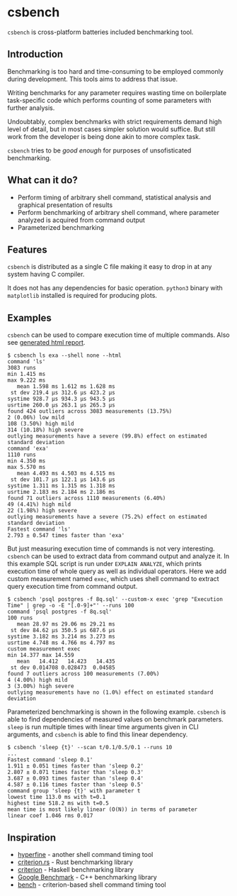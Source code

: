 # csbench

`csbench` is cross-platform batteries included benchmarking tool.

## Introduction

Benchmarking is too hard and time-consuming to be employed commonly during development. 
This tools aims to address that issue.

Writing benchmarks for any parameter requires wasting time on boilerplate task-specific code which performs counting of some parameters with further analysis.

Undoubtably, complex benchmarks with strict requirements demand high level of detail, but in most cases simpler solution would suffice. 
But still work from the developer is being done akin to more complex task.

`csbench` tries to be *good enough* for purposes of unsofisticated benchmarking. 

## What can it do?

* Perform timing of arbitrary shell command, statistical analysis and graphical presentation of results
* Perform benchmarking of arbitrary shell command, where parameter analyzed is acquired from command output 
* Parameterized benchmarking 

## Features

`csbench` is distributed as a single C file making it easy to drop in at any system having C compiler. 

It does not has any dependencies for basic operation. `python3` binary with `matplotlib` installed is required for producing plots.

## Examples

`csbench` can be used to compare execution time of multiple commands.
Also see [generated html report](https://holodome.github.io/csbench).
```
$ csbench ls exa --shell none --html
command 'ls'
3083 runs
min 1.415 ms
max 9.222 ms
   mean 1.598 ms 1.612 ms 1.628 ms
 st dev 219.4 μs 312.6 μs 423.2 μs
systime 928.7 μs 934.3 μs 943.5 μs
usrtime 260.0 μs 263.1 μs 265.3 μs
found 424 outliers across 3083 measurements (13.75%)
2 (0.06%) low mild
108 (3.50%) high mild
314 (10.18%) high severe
outlying measurements have a severe (99.8%) effect on estimated standard deviation
command 'exa'
1110 runs
min 4.350 ms
max 5.570 ms
   mean 4.493 ms 4.503 ms 4.515 ms
 st dev 101.7 μs 122.1 μs 143.6 μs
systime 1.311 ms 1.315 ms 1.318 ms
usrtime 2.183 ms 2.184 ms 2.186 ms
found 71 outliers across 1110 measurements (6.40%)
49 (4.41%) high mild
22 (1.98%) high severe
outlying measurements have a severe (75.2%) effect on estimated standard deviation
Fastest command 'ls'
2.793 ± 0.547 times faster than 'exa'
```

But just measuring execution time of commands is not very interesting. 
`csbench` can be used to extract data from command output and analyze it. 
In this example SQL script is run under `EXPLAIN ANALYZE`, which prints execution time of whole query as well as individual operators. 
Here we add custom measurement named `exec`, which uses shell command to extract query execution time from command output.

```
$ csbench 'psql postgres -f 8q.sql' --custom-x exec 'grep "Execution Time" | grep -o -E "[.0-9]+"' --runs 100
command 'psql postgres -f 8q.sql'
100 runs
   mean 28.97 ms 29.06 ms 29.21 ms
 st dev 84.62 μs 350.5 μs 687.6 μs
systime 3.182 ms 3.214 ms 3.273 ms
usrtime 4.748 ms 4.766 ms 4.797 ms
custom measurement exec
min 14.377 max 14.559
   mean   14.412   14.423   14.435
 st dev 0.014708 0.028473  0.04585
found 7 outliers across 100 measurements (7.00%)
4 (4.00%) high mild
3 (3.00%) high severe
outlying measurements have no (1.0%) effect on estimated standard deviation
```

Parameterized benchmarking is shown in the following example.
`csbench` is able to find dependencies of measured values on benchmark
parameters. `sleep` is run multiple times with linear time arguments
given in CLI arguments, and `csbench` is able to find this linear dependency.

```
$ csbench 'sleep {t}' --scan t/0.1/0.5/0.1 --runs 10
...
Fastest command 'sleep 0.1'
1.911 ± 0.051 times faster than 'sleep 0.2'
2.807 ± 0.071 times faster than 'sleep 0.3'
3.687 ± 0.093 times faster than 'sleep 0.4'
4.587 ± 0.116 times faster than 'sleep 0.5'
command group 'sleep {t}' with parameter t
lowest time 113.0 ms with t=0.1
highest time 518.2 ms with t=0.5
mean time is most likely linear (O(N)) in terms of parameter
linear coef 1.046 rms 0.017
```

## Inspiration

* [hyperfine](https://github.com/sharkdp/hyperfine) - another shell command timing tool
* [criterion.rs](https://github.com/bheisler/criterion.rs) - Rust benchmarking library
* [criterion](https://hackage.haskell.org/package/criterion) - Haskell benchmarking library
* [Google Benchmark](https://github.com/google/benchmark) - C++ benchmarking library
* [bench](https://github.com/Gabriella439/bench) - criterion-based shell command timing tool

